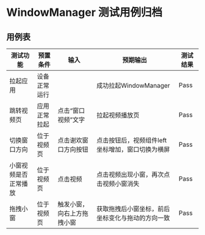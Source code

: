 # WindowManager 测试用例归档

## 用例表

|测试功能|预置条件|输入|预期输出|测试结果|
|---|---|---|---|---|
|拉起应用|设备正常运行| |成功拉起WindowManager|Pass|
|跳转视频页|应用正常拉起|点击“窗口视频”文字|拉起视频播放页|Pass|
|切换窗口方向|位于视频页|点击谢欢窗口方向按钮|点击按钮后，视频组件left坐标增加，窗口切换为横屏|Pass|
|小窗视频是否正常播放|位于视频页|点击视频|点击视频出现小窗，再次点击视频小窗消失|Pass|
|拖拽小窗|位于视频页|触发小窗，向右上方拖拽小窗|获取拖拽后小窗坐标，前后坐标变化与拖动的方向一致|Pass|


